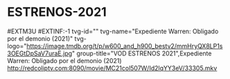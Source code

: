 # ESTRENOS-2021
#EXTM3U
#EXTINF:-1 tvg-id="" tvg-name="Expediente Warren: Obligado por el demonio (2021)" tvg-logo="https://image.tmdb.org/t/p/w600_and_h900_bestv2/mmHryQX8LP1s3OEGtDpSaV7uraE.jpg" group-title="VOD ESTRENOS 2021",Expediente Warren: Obligado por el demonio (2021)
http://redcoliptv.com:8090/movie/MC21col507W/Id2lqYY3eV/33305.mkv
